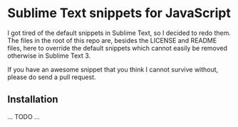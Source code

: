 # Sublime Text snippets for JavaScript

I got tired of the default snippets in Sublime Text, so I decided to redo them. The files in the root of this repo are, besides the LICENSE and README files, here to override the default snippets which cannot easily be removed otherwise in Sublime Text 3.

If you have an awesome snippet that you think I cannot survive without, please do send a pull request.

## Installation

... TODO ...